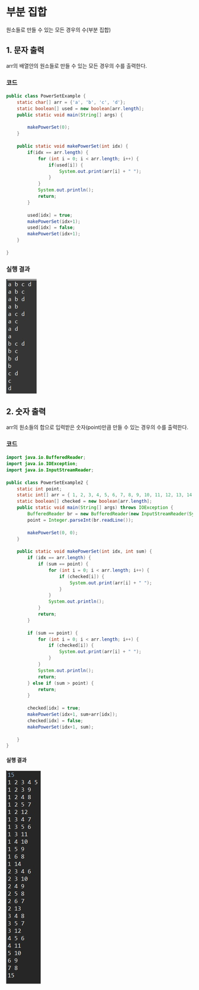 # 부분 집합

원소들로 만들 수 있는 모든 경우의 수(부분 집합)

## 1. 문자 출력

arr의 배열안의 원소들로 만들 수 있는 모든 경우의 수를 출력한다.

### 코드

```java
public class PowerSetExample {
	static char[] arr = {'a', 'b', 'c', 'd'};
	static boolean[] used = new boolean[arr.length];
	public static void main(String[] args) {
		
		makePowerSet(0);
	}
	
	public static void makePowerSet(int idx) {
		if(idx == arr.length) {
			for (int i = 0; i < arr.length; i++) {
				if(used[i]) {
					System.out.print(arr[i] + " ");
				}
			}
			System.out.println();
			return;
		}
		
		used[idx] = true;
		makePowerSet(idx+1);
		used[idx] = false;
		makePowerSet(idx+1);
	}

}
```

### 실행 결과

![](../../images/powerset.jpg)

## 2. 숫자 출력

arr의 원소들의 합으로 입력받은 숫자(point)만큼 만들 수 있는 경우의 수를 출력한다.

### 코드

```java
import java.io.BufferedReader;
import java.io.IOException;
import java.io.InputStreamReader;

public class PowerSetExample2 {
	static int point;
	static int[] arr = { 1, 2, 3, 4, 5, 6, 7, 8, 9, 10, 11, 12, 13, 14, 15 };
	static boolean[] checked = new boolean[arr.length];
	public static void main(String[] args) throws IOException {
		BufferedReader br = new BufferedReader(new InputStreamReader(System.in));
		point = Integer.parseInt(br.readLine());
		
		makePowerSet(0, 0);
	}

	public static void makePowerSet(int idx, int sum) {
		if (idx == arr.length) {
			if (sum == point) {
				for (int i = 0; i < arr.length; i++) {
					if (checked[i]) {
						System.out.print(arr[i] + " ");
					}
				}
				System.out.println();
			}
			return;
		}

		if (sum == point) {
			for (int i = 0; i < arr.length; i++) {
				if (checked[i]) {
					System.out.print(arr[i] + " ");
				}
			}
			System.out.println();
			return;
		} else if (sum > point) {
			return;
		}

		checked[idx] = true;
		makePowerSet(idx+1, sum+arr[idx]);
		checked[idx] = false;
		makePowerSet(idx+1, sum);

	}
}
```

#### 실행 결과

![](../../images/powerset2.jpg)

